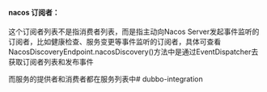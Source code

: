 #### nacos 订阅者：

这个订阅者列表不是指消费者列表，而是指主动向Nacos Server发起事件监听的订阅者，比如健康检查、服务变更等事件监听的订阅者，具体可查看NacosDiscoveryEndpoint.nacosDiscovery()方法中是通过EventDispatcher去获取订阅者列表和发布事件 

而服务的提供者和消费者都在服务列表中# dubbo-integration
